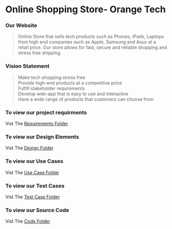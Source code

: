 # Online Shopping Store- Orange Tech

### Our Website
>Online Store that sells tech products such as Phones, IPads, Laptops from high end companies such as Apple, Samsung and Asus at a retail price. Our store allows for fast, secure and reliable shopping and stress free shipping. <br />
### Vision Statement 
>Make tech shopping stress free <br />
>Provide high-end products at a competitive price <br />
>Fulfill stakeholder requirements <br />
>Develop web-app that is easy to use and interactive <br />
>Have a wide range of products that customers can choose from <br />
### To view our project requirments
Vist The [Requirements Folder](https://github.com/Winter22SOFE2720/Final_Project_73612_G9/tree/main/Requirements)
### To view our Design Elements
Vist The [Design Folder](https://github.com/Winter22SOFE2720/Final_Project_73612_G9/tree/main/Design)
### To view our Use Cases
Vist The [Use Case Folder](https://github.com/Winter22SOFE2720/Final_Project_73612_G9/tree/main/Use%20Cases)
### To view our Test Cases
Vist The [Test Case Folder](https://github.com/Winter22SOFE2720/Final_Project_73612_G9/tree/main/Test%20Case)
### To view our Source Code
Vist The [Code Folder](https://github.com/Winter22SOFE2720/Final_Project_73612_G9/tree/main/Code)
